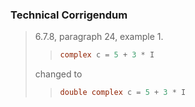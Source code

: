 ### Technical Corrigendum

> 6.7.8, paragraph 24, example 1\.
> 
> > ```c
> > complex c = 5 + 3 * I
> > ```
> 
> changed to
> 
> > ```c
> > double complex c = 5 + 3 * I
> > ```
